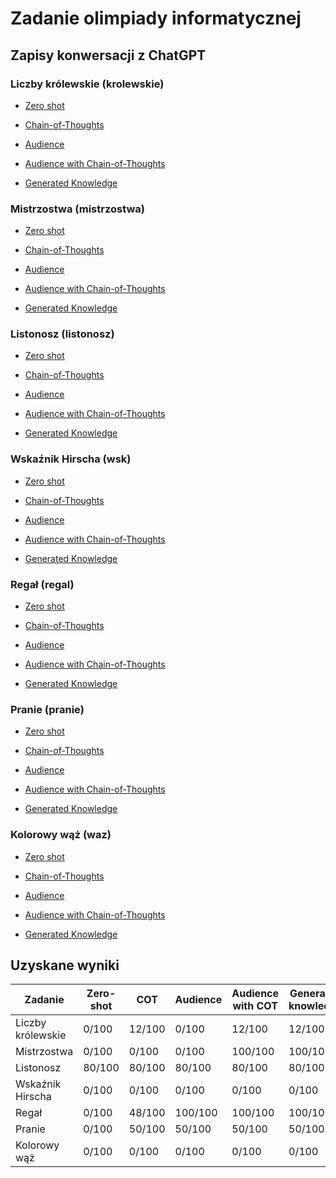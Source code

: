 # Zadanie olimpiady informatycznej

## Zapisy konwersacji z ChatGPT

### Liczby królewskie (krolewskie)

* [Zero shot](https://chat.openai.com/share/0e48a53f-1f03-44d2-a57c-d604a041e499)

* [Chain-of-Thoughts](https://chat.openai.com/share/351d304e-c711-41b8-a1d0-ffeb7493335f)

* [Audience](https://chat.openai.com/share/034674c9-fe98-4288-bf44-3e222cc6b7e6)

* [Audience with Chain-of-Thoughts](https://chat.openai.com/share/a4df69ce-5b43-4e97-8db8-15ed75b66bdb)

* [Generated Knowledge](https://chat.openai.com/share/eeb262f1-d2bd-4cd9-b535-1ff6c20ec9a6)

### Mistrzostwa (mistrzostwa)

* [Zero shot](https://chat.openai.com/share/43acabc4-cfad-453e-92a0-1f59540cd9e3)

* [Chain-of-Thoughts](https://chat.openai.com/share/4be93da9-b68b-46a3-a889-5ce5d67c241e)

* [Audience](https://chat.openai.com/share/750ff2fd-8158-4550-96f4-a56bde37193c)

* [Audience with Chain-of-Thoughts](https://chat.openai.com/share/92c57289-174e-4323-b46e-bed38f4e45e2)

* [Generated Knowledge](https://chat.openai.com/share/6d9a5a77-b8bb-4585-81ae-fb53711c3a14)

### Listonosz (listonosz)

* [Zero shot](https://chat.openai.com/share/8b5af078-41d8-40f7-9715-d1a17eef97b3)

* [Chain-of-Thoughts](https://chat.openai.com/share/0f7e7e4e-6d0b-49bb-ba1e-620dacb67d8f)

* [Audience](https://chat.openai.com/share/7a25cbe1-5b27-48b2-8f51-441faa0afbb6)

* [Audience with Chain-of-Thoughts](https://chat.openai.com/share/101cb783-d2d0-4e0c-96e1-4a31e798afe7)

* [Generated Knowledge](https://chat.openai.com/share/a4a43ed8-3be5-4b7e-8642-b836a248e0b3)

### Wskaźnik Hirscha (wsk)

* [Zero shot](https://chat.openai.com/share/071babba-5648-4911-b612-ea0219b94441)

* [Chain-of-Thoughts](https://chat.openai.com/share/fc34a781-b0fb-4724-8b1a-bd0408c7679a)

* [Audience](https://chat.openai.com/share/5f300511-c015-4c71-be24-07806c073b70)

* [Audience with Chain-of-Thoughts](https://chat.openai.com/share/482a333f-9b06-4b28-95f5-b572a9df1898)

* [Generated Knowledge](https://chat.openai.com/share/ce4f5002-fe04-4afa-9b7c-baf97dbd643f)

### Regał (regal)

* [Zero shot](https://chat.openai.com/share/0e45a618-86e7-49c6-8b8c-9a791e5afd97)

* [Chain-of-Thoughts](https://chat.openai.com/share/a1ba9b19-9ae3-4d7c-8b4d-e0bd0e78fb44)

* [Audience](https://chat.openai.com/share/505a56df-de44-4753-8627-021e70512a93)

* [Audience with Chain-of-Thoughts](https://chat.openai.com/share/0f93fc07-199f-46d0-86ea-e295eee83a1c)

* [Generated Knowledge](https://chat.openai.com/share/bf99b647-c231-438d-9f4c-18a25c909050)

### Pranie (pranie)

* [Zero shot](https://chat.openai.com/share/fd90bb89-dca1-4e01-8976-90e7d7d481bf)

* [Chain-of-Thoughts](https://chat.openai.com/share/9f12cf06-a21b-40bc-90de-b20e9631cd69)

* [Audience](https://chat.openai.com/share/fc74858a-e8a7-435c-8408-f36b24f3df9c)

* [Audience with Chain-of-Thoughts](https://chat.openai.com/share/4e652bd6-4ef0-478d-815a-1288f630a562)

* [Generated Knowledge](https://chat.openai.com/share/2352ee31-f8ba-464b-9fbb-7610c17376bb)

### Kolorowy wąż (waz)

* [Zero shot](https://chat.openai.com/share/6a62dc35-1699-4851-93fa-a906929644c4)

* [Chain-of-Thoughts](https://chat.openai.com/share/b2d359f9-e6fb-48e9-b908-26e9f67408d7)

* [Audience](https://chat.openai.com/share/df3f160d-6fc8-4a0e-9ee8-86b174180a9d)

* [Audience with Chain-of-Thoughts](https://chat.openai.com/share/fb606e53-9416-46ab-b8f3-378ba6307b51)

* [Generated Knowledge](https://chat.openai.com/share/bf4eec36-90b1-4461-beca-1323a2dd06d3)


## Uzyskane wyniki

| Zadanie                   | Zero-shot   | COT        | Audience    | Audience with COT | Generated knowledge
| ------------------------- | ----------- |----------- | ----------- | -----------       | -----------
| Liczby królewskie         | 0/100       | 12/100     | 0/100       | 12/100            | 12/100
| Mistrzostwa               | 0/100       | 0/100      | 0/100       | 100/100           | 100/100
| Listonosz                 | 80/100      | 80/100     | 80/100      | 80/100            | 80/100
| Wskaźnik Hirscha          | 0/100       | 0/100      | 0/100       | 0/100             | 0/100
| Regał                     | 0/100       | 48/100     | 100/100     | 100/100           | 100/100
| Pranie                    | 0/100       | 50/100     | 50/100      | 50/100            | 50/100
| Kolorowy wąż              | 0/100       | 0/100      | 0/100       | 0/100             | 0/100
